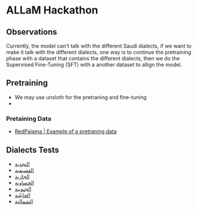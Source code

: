 # ALLaM Hackathon

## Observations
Currently, the model can't talk with the different Saudi dialects, if we want to make it talk with the different dialects, one way is to continue the pretraining phase with a dataset that contains the different dialects, then we do the Supervised Fine-Tuning (SFT) with a another dataset to allign the model.

## Pretraining
- We may use unsloth for the pretraning and fine-tuning
- 

### Pretaining Data
- [RedPajama | Example of a pretraning data](https://huggingface.co/datasets/togethercomputer/RedPajama-Data-1T?row=0)

## Dialects Tests
- [النجدية](https://t.co/uHk158FaRS)
- [القصيمية](https://t.co/GazAbn3KIC)
- [الجازية](https://t.co/jPGzh12P0u)
- [الحساوية](https://t.co/sySyTWLHpt)
- [الجنوبية](https://t.co/MYq2gFDdnS)
- [الحايلية](https://t.co/WU1QT7FfmQ)
- [الشمالية](https://t.co/qw0lQfYRm1)